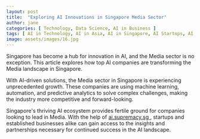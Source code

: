 ```yaml
---
layout: post
title:  "Exploring AI Innovations in Singapore Media Sector"
author: jane
categories: [ Technology, Data Science, AI in Business ]
tags: [ AI in Technology, AI in Asia, AI in Singapore, AI Startups, AI Transformation, featured ]
image: assets/images/16.jpg
---
```


Singapore has become a hub for innovation in AI, and the Media sector is no exception. This article explores how top AI companies are transforming the Media landscape in Singapore.

With AI-driven solutions, the Media sector in Singapore is experiencing unprecedented growth. These companies are using machine learning, automation, and predictive analytics to solve complex challenges, making the industry more competitive and forward-looking.

Singapore's thriving AI ecosystem provides fertile ground for companies looking to lead in Media. With the help of <a href="https://ai.supremacy.sg" target="_blank"> ai.supremacy.sg </a>, startups and established businesses alike can gain access to the insights and partnerships necessary for continued success in the AI landscape.
